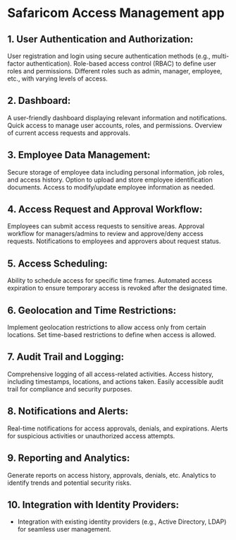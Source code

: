 # Safaricom Access Management app

## 1. User Authentication and Authorization:
User registration and login using secure authentication methods (e.g., multi-factor authentication).
Role-based access control (RBAC) to define user roles and permissions.
Different roles such as admin, manager, employee, etc., with varying levels of access.

## 2. Dashboard:
A user-friendly dashboard displaying relevant information and notifications.
Quick access to manage user accounts, roles, and permissions.
Overview of current access requests and approvals.

## 3. Employee Data Management:
Secure storage of employee data including personal information, job roles, and access history.
Option to upload and store employee identification documents.
Access to modify/update employee information as needed.

## 4. Access Request and Approval Workflow:
Employees can submit access requests to sensitive areas.
Approval workflow for managers/admins to review and approve/deny access requests.
Notifications to employees and approvers about request status.

## 5. Access Scheduling:
Ability to schedule access for specific time frames.
Automated access expiration to ensure temporary access is revoked after the designated time.

## 6. Geolocation and Time Restrictions:
Implement geolocation restrictions to allow access only from certain locations.
Set time-based restrictions to define when access is allowed.

## 7. Audit Trail and Logging:
Comprehensive logging of all access-related activities.
Access history, including timestamps, locations, and actions taken.
Easily accessible audit trail for compliance and security purposes.

## 8. Notifications and Alerts:
Real-time notifications for access approvals, denials, and expirations.
Alerts for suspicious activities or unauthorized access attempts.

## 9. Reporting and Analytics:
Generate reports on access history, approvals, denials, etc.
Analytics to identify trends and potential security risks.

## 10. Integration with Identity Providers:
- Integration with existing identity providers (e.g., Active Directory, LDAP) for seamless user management.
